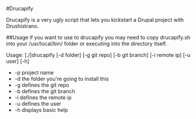 #Drucapify

Drucapify is a very ugly script that lets you kickstart a Drupal project with Drushistrano.

##Usage
if you want to use to drucapify you may need to copy drucapify.sh into your /usr/local/bin/ folder or executing into the directory itself.

Usage: [./]drucapify [-d folder] [-g git repo] [-b git branch] [-i remote ip] [-u user] [-h]
* -p   project name
* -d   the folder you're going to install this
* -g   defines the git repo
* -b   defines the git branch
* -i   defines the remote ip
* -u   defines the user
* -h   displays basic help
